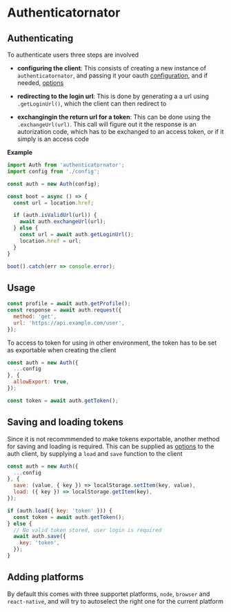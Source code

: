 # Authenticatornator

## Authenticating

To authenticate users three steps are involved

* **configuring the client**: This consists of creating a new instance of `authenticatornator`, and passing it your oauth [configuration](#configuration), and if needed, [options](#options)

* **redirecting to the login url**: This is done by generating a a url using `.getLoginUrl()`, which the client can then redirect to

* **exchangingin the return url for a token**: This can be done using the `.exchangeUrl(url)`. This call will figure out it the response is an autorization code, which has to be exchanged to an access token, or if it simply is an access code

**Example**
```js
import Auth from 'authenticatornator';
import config from './config';

const auth = new Auth(config);

const boot = async () => {
  const url = location.href;

  if (auth.isValidUrl(url)) {
    await auth.exchangeUrl(url);
  } else {
    const url = await auth.getLoginUrl();
    location.href = url;
  }
}

boot().catch(err => console.error);
```

## Usage

```js
const profile = await auth.getProfile();
const response = await auth.request({
  method: 'get',
  url: 'https://api.example.com/user',
});
```

To access to token for using in other environment, the token has to be set as exportable when creating the client

```js
const auth = new Auth({
  ...config
}, {
  allowExport: true,
});

const token = await auth.getToken();
```

## Saving and loading tokens

Since it is not recommmended to make tokens exportable, another method for saving and loading is required. This can be supplied as [options](#options) to the auth client, by supplying a `load` and `save` function to the client

```js
const auth = new Auth({
  ...config
}, {
  save: (value, { key }) => localStorage.setItem(key, value),
  load: ({ key }) => localStorage.getItem(key),
});

if (auth.load({ key: 'token' })) {
  const token = await auth.getToken();
} else {
  // No valid token stored, user login is required
  await auth.save({
    key: 'token',
  });
}
```

## Adding platforms

By default this comes with three supportet platforms, `node`, `browser` and `react-native`, and will try to autoselect the right one for the current platform

